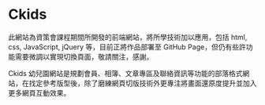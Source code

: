 # Ckids
 
 此網站為資策會課程期間所開發的前端網站，將所學技術加以應用，包括 html, css, JavaScript, jQuery 等，目前正將作品部署至 GitHub Page，但仍有些許功能需要微調以實現切換頁面，敬請關注，感謝。

 Ckids 幼兒園網站是規劃會員、相簿、文章專區及聯絡資訊等功能的部落格式網站，在找定參考版型後，除了磨練網頁切版技術外更專注將畫面還原度提升並加入更多網頁互動效果。
